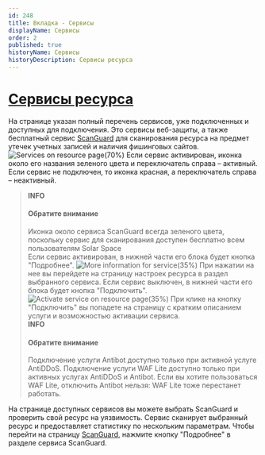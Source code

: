 ```yaml
---
id: 248
title: Вкладка - Сервисы
displayName: Сервисы
order: 2
published: true
historyName: Сервисы
historyDescription: Сервисы ресурса
---
```


# [Сервисы ресурса](services-for-resource)

На странице указан полный перечень сервисов, уже подключенных и доступных для подключения. Это сервисы веб-защиты, а также бесплатный сервис [ScanGuard]([219]) для сканирования ресурса на предмет утечек учетных записей и наличия фишинговых сайтов.
![Services on resource page(70%)](https://img.solarspace.pro/docs/services-on-resource-page.jpg "Сервисы для страницы ресурса")
Если сервис активирован, иконка около его названия зеленого цвета и переключатель справа – активный. Если сервис не подключен, то иконка красная, а переключатель справа – неактивный.  
   > **INFO**
   > #### Обратите внимание
   > Иконка около сервиса ScanGuard всегда зеленого цвета, поскольку сервис для сканирования доступен бесплатно всем пользователям Solar Space  
Если сервис активирован, в нижней части его блока будет кнопка "Подробнее".
![More information for service(35%)](https://img.solarspace.pro/docs/more-inf-for-service.jpg "Подробнее о сервисе")
При нажатии на нее вы перейдете на страницу настроек ресурса в раздел выбранного сервиса.
Если сервис выключен, в нижней части его блока будет кнопка "Подключить".
![Activate service on resource page(35%)](https://img.solarspace.pro/docs/activate-service-on-resource-page.jpg "Подключение сервиса")
При клике на кнопку "Подключить" вы попадете на страницу с кратким описанием услуги и возможностью активации сервиса.  
   > **INFO**
   > #### Обратите внимание
   > Подключение услуги Antibot доступно только при активной услуге AntiDDoS.
Подключение услуги WAF Lite доступно только при активных услугах AntiDDoS и Antibot. Если вы хотите пользоваться WAF Lite, отключить Antibot нельзя: WAF Lite тоже перестанет работать.  

На странице доступных сервисов вы можете выбрать ScanGuard и проверить свой ресурс на уязвимость. Сервис сканирует выбранный ресурс и предоставляет статистику по нескольким параметрам. Чтобы перейти на страницу [ScanGuard]([219]), нажмите кнопку "Подробнее" в разделе сервиса ScanGuard.